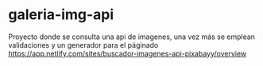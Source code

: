 # galeria-img-api
Proyecto donde se consulta una api de imagenes, una vez más se emplean validaciones y un generador para el páginado
https://app.netlify.com/sites/buscador-imagenes-api-pixabayy/overview
